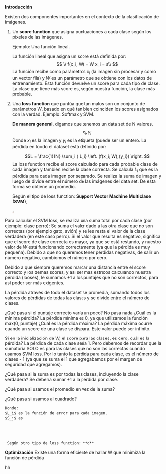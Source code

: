 **Introducción**

Existen dos componentes importantes en el contexto de la clasificación de imágenes.
 1. Un **score function** que asigna puntuaciones a cada clase según los píxeles de las imágenes.

	Ejemplo: Una función lineal.
	
	 La función lineal que asigna un score está definida por:
	$$
	\\ f(x_i, W) =  W x_i  = s\\
	$$
	La función recibe como parámetros $x_i$ (la imagen sin procesar y como un vector fila) y $W$ es un parámetro que se obtiene con los datos de entrenamiento. Esta función devuelve un score para cada tipo de clase. La clase que tiene más score es, según nuestra función, la clase más probable. 

 2. Una **loss function** que puntúa que tan malos son un conjunto de parámetros  $W$, basado en qué tan bien coinciden los scores asignados con la verdad. Ejemplo: Softmax y SVM.
 
	**De manera general**, digamos que tenemos un data set de N valores.
$${x_i, y_i}$$
    Donde $x_i$ es la imagen y $y_i$ es la etiqueta (puede ser un entero. La pérdida en toodo el dataset está definido por:

	$$L = \frac{1}{N} \sum_i { L_i} \left. (f(x_i; W),{y_i}) \right. $$
	La loss function recibe el score calculado para cada probable clase de cada imagen y también recibe la clase correcta. Se calcula $L_i$ que es la pérdida para cada imagen por separado. Se realiza la suma de imagen y luego de divide entre el número de las imágenes del data set. De esta forma se obtiene un promedio. 

	 Según el tipo de loss function: **Support Vector Machine Multiclase (SVM)**,
	 
	<img src="https://raw.githubusercontent.com/davidrdcr/computer-vision-cs231n/master/Lecture-2-Image-Classification/imgs/cs231n_2017_lecture3_page-0005.jpg" width="5 00" ></a>
	
Para calcular el SVM loss, se realiza una suma total por cada clase (por ejemplo: clase perro): Se suma el valor dado a las otra clase que no son correctas (por ejemplo gato, avión) y se les resta el valor de la clase verdadera (en este caso perro). Si el valor que resulta es negativo, significa que el score de clase  correcta es mayor, ya que se está restando, y nuestro valor de $W$ está funcionando correctamente (ya que la pérdida es muy pequeña). Debido a que no queremos tener pérdidas negativas, de salir un número negativo, cambiomos el número por cero. 

Debido a que siempre queremos marcar una distancia entre el score correcto y los demás scores, y así ser más estricos calculando nuestra pérdida (looses), le sumamos +1 a los puntajes que no son correctos, para así poder ser más exigentes.

La pérdida através de todo el dataset se promedia, sumando todos los valores de pérdidas de todas las clases y se divide entre el número de clases.

¿Qué pasa si el puntaje correcto varía un poco? No pasa nada
¿Cuál es la mínima pérdida?
La pérdida mínima es 0, ya que utilizamos la función max(0,  puntaje)
¿Cuál es la pérdida máxima?
La pérdida máxima ocurre cuando un score de una clase se dispara. Este valor puede ser infinito.

Si en la inicialización de W, el score para las clases, es cero, cuál es la pérdida? La pérdida de cada clase sería 1. Pero debemos de recordar que la sumatoria SOLO es para las clases que no son las correctas cuando usamos SVM loss. Por lo tanto la pérdida para cada clase, es el número de clases - 1 (ya que se suma el 1 que agregabamos por el margen de seguridad que agregamos).

¿Qué pasa si la suma es por todas las clases, incluyendo la clase verdadera? Se debería sumar +1 a la pérdida por clase.

¿Qué pasa si usamos el promedio en vez de la suma?

¿Qué pasa si usamos al cuadrado?



	Donde:
	$L_i$ es la función de error para cada imagen.
	$S_j$ es




	 Según otro tipo de loss function: **d**
**Optimización**
Existe una forma eficiente de hallar W que minimiza la función de pérdida

hh

<!--stackedit_data:
eyJoaXN0b3J5IjpbLTcyNTkwMjY1OCw4MjMwMjc3NTAsNTY2NT
gxNzI5LDExODQ4NzgwMTIsLTE4MTc3MDUwNDQsLTY4MTcyMzY4
NywtODE4NDA3Njk3LC03MDM1OTQ1NjUsMTUxMzk4OTc0OSwxNT
g3NTA5NDMwLDEyMTg0MDk0MSwtOTQ0Nzc5ODgzLC04NDc3Mjkw
MjIsMTIxNjgwMTQ1Nyw1NDQ1NjY0NTEsLTE5MjMxOTYzMTAsLT
EwMDQ3MzA0MTMsODExMDQ3NjgyLC0xMzE0NDY2NTQsMTQzMDA4
NDU5OF19
-->